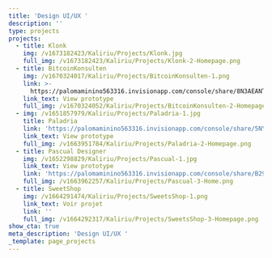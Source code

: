 ```yaml
---
title: 'Design UI/UX '
description: ''
type: projects
projects:
  - title: Klonk
    img: /v1673182423/Kaliriu/Projects/Klonk.jpg
    full_img: /v1673182423/Kaliriu/Projects/Klonk-2-Homepage.png
  - title: BitcoinKonsulten
    img: /v1670324017/Kaliriu/Projects/BitcoinKonsulten-1.png
    link: >-
      https://palomaminino563316.invisionapp.com/console/share/8N3AEANTHT/864592816
    link_text: View prototype
    full_img: /v1670324052/Kaliriu/Projects/BitcoinKonsulten-2-Homepage.png
  - img: /v1651857979/Kaliriu/Projects/Paladria-1.jpg
    title: Paladria
    link: 'https://palomaminino563316.invisionapp.com/console/share/5NYVZ7BPEX4'
    link_text: View prototype
    full_img: /v1663951784/Kaliriu/Projects/Paladria-2-Homepage.png
  - title: Pascual Designer
    img: /v1652298829/Kaliriu/Projects/Pascual-1.jpg
    link_text: View prototype
    link: 'https://palomaminino563316.invisionapp.com/console/share/B2967PWZJVD'
    full_img: /v1663962257/Kaliriu/Projects/Pascual-3-Home.png
  - title: SweetShop
    img: /v1664291474/Kaliriu/Projects/SweetsShop-1.png
    link_text: Voir projet
    link: ''
    full_img: /v1664292317/Kaliriu/Projects/SweetsShop-3-Homepage.png
show_cta: true
meta_description: 'Design UI/UX '
_template: page_projects
---
```


